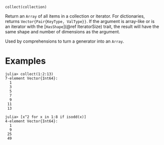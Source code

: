```
collect(collection)
```

Return an `Array` of all items in a collection or iterator. For dictionaries, returns `Vector{Pair{KeyType, ValType}}`. If the argument is array-like or is an iterator with the [`HasShape`](@ref IteratorSize) trait, the result will have the same shape and number of dimensions as the argument.

Used by comprehensions to turn a generator into an `Array`.

# Examples

```jldoctest
julia> collect(1:2:13)
7-element Vector{Int64}:
  1
  3
  5
  7
  9
 11
 13

julia> [x^2 for x in 1:8 if isodd(x)]
4-element Vector{Int64}:
  1
  9
 25
 49
```

